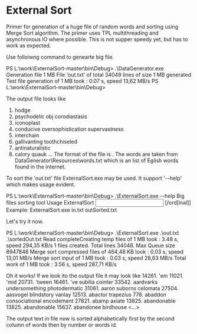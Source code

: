 # External Sort
Primer for generation of a huge file of random words and sorting using Merge Sort algorithm. The primer uses TPL multithreading and asynchronous IO where possible. This is not supper speedy yet, but has to work as expected.

Use folloiwng command to genearte big file.

PS L:\work\ExternalSort-master\bin\Debug> .\DataGenerator.exe
Generation file 1 MB
File 'out.txt' of total 34049 lines of size 1 MB generated
Test file generation of 1 MB took : 0.07 s, speed 13,62 MB/s
PS L:\work\ExternalSort-master\bin\Debug>

The output file looks like
1. hodge
2. psychodelic obj corodiastasis
3. iconoplast
4. conducive oversophistication supervastness
5. interchain
6. gallivanting toothchiseled
7. antinaturalistic
8. calory quauk
...
The format of the file is 
  <number>. <One or more words>
The words are taken from DataGenerator\Resources\words.txt which is an list of Eglish words found in the internet.

To sort the 'out.txt' file ExternalSort.exe may be used. It support '--help' which makes usage evident.

PS L:\work\ExternalSort-master\bin\Debug> .\ExternalSort.exe --help
Big files sorting tool
        Usage ExternalSort <input file> <output file> [/ord[inal]]
        Example:
        ExternalSort.exe in.txt outSorted.txt

Let's try it now.

PS L:\work\ExternalSort-master\bin\Debug> .\ExternalSort.exe .\out.txt .\sortedOut.txt
Read completeCreating temp files of 1 MB took : 3.48 s, speed 294,35 KB/s
1 files created. Total lines 34048. Max Queue size 8947848
Merge sort compressed files  of 464,48 KB took : 0.03 s, speed 13,01 MB/s
Merge sort input of 1 MB took : 0.03 s, speed 28,63 MB/s
Total work of 1 MB took : 3.56 s, speed 287,71 KB/s

Oh it works! If we look ito the output file it may look like
14261. 'em
11021. 'mid
20731. 'tween
16461. 've subilia cointer
33542. aardvarks undersomething photodermatic
31061. aaron suborns celomata
27504. aasvogel blindstory vanlay
12513. abactor trapezius
778. abaddon consociational encodement
27821. abamp axiate
13825. abandonable
13825. abandonable
15637. abandonee birdhouse
<...>

The output text in file now is sorted alphabetically first by the second column of words then by number or words id. 

